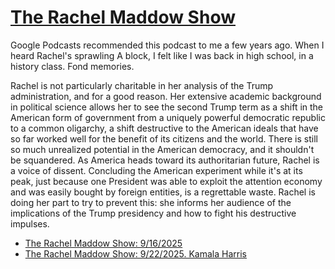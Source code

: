 # [The Rachel Maddow Show](https://podcastindex.org/podcast/509873)

Google Podcasts recommended this podcast to me a few years ago. When I heard Rachel's sprawling A block, I felt like I was back in high school, in a history class. Fond memories.

Rachel is not particularly charitable in her analysis of the Trump administration, and for a good reason. Her extensive academic background in political science allows her to see the second Trump term as a shift in the American form of government from a uniquely powerful democratic republic to a common oligarchy, a shift destructive to the American ideals that have so far worked well for the benefit of its citizens and the world. There is still so much unrealized potential in the American democracy, and it shouldn't be squandered. As America heads toward its authoritarian future, Rachel is a voice of dissent. Concluding the American experiment while it's at its peak, just because one President was able to exploit the attention economy and was easily bought by foreign entities, is a regrettable waste. Rachel is doing her part to try to prevent this: she informs her audience of the implications of the Trump presidency and how to fight his destructive impulses.

* [The Rachel Maddow Show: 9/16/2025](../2025/09/23/maddow-2025-09-16.md)
* [The Rachel Maddow Show: 9/22/2025. Kamala Harris](../2025/09/24/maddow-2025-09-22.md)
